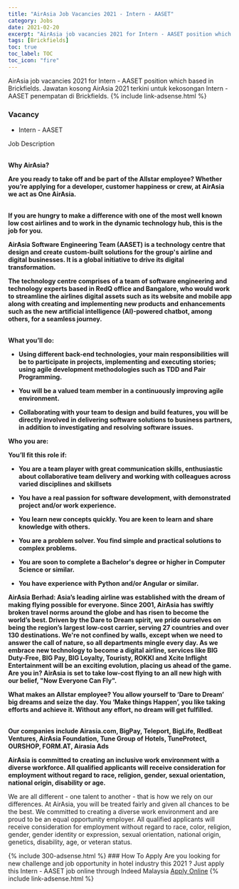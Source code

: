 ```yaml
---
title: "AirAsia Job Vacancies 2021 - Intern - AASET" 
category: Jobs 
date: 2021-02-20 
excerpt: "AirAsia job vacancies 2021 for Intern - AASET position which based in Brickfields. Jawatan kosong AirAsia 2021 terkini untuk kekosongan Intern - AASET penempatan di Brickfields" 
tags: [Brickfields] 
toc: true 
toc_label: TOC 
toc_icon: "fire" 
--- 
```


AirAsia job vacancies 2021 for Intern - AASET position which based in Brickfields. Jawatan kosong AirAsia 2021 terkini untuk kekosongan Intern - AASET penempatan di Brickfields. 
{% include link-adsense.html %} 
### Vacancy 
- Intern - AASET 
<div><div><p>Job Description</p><p></p><p><b><br>
Why AirAsia?</b></p><p><b>
Are you ready to take off and be part of the Allstar employee? Whether you&#8217;re applying for a developer, customer happiness or crew, at AirAsia we act as One AirAsia.</b></p><p></p><p><b><br>
If you are hungry to make a difference with one of the most well known low cost airlines and to work in the dynamic technology hub, this is the job for you.</b></p><p></p><p><b>
AirAsia Software Engineering Team (AASET) is a technology centre that design and create custom-built solutions for the group's airline and digital businesses. It is a global initiative to drive its digital transformation.</b></p><p></p><p><b>
The technology centre comprises of a team of software engineering and technology experts based in RedQ office and Bangalore, who would work to streamline the airlines digital assets such as its website and mobile app along with creating and implementing new products and enhancements such as the new artificial intelligence (AI)-powered chatbot, among others, for a seamless journey.</b></p><p></p><p><b><br>
What you&#8217;ll do:</b></p><ul><li><p><b>
Using different back-end technologies, your main responsibilities will be to participate in projects, implementing and executing stories; using agile development methodologies such as TDD and Pair Programming.</b></p></li><li><p><b>
You will be a valued team member in a continuously improving agile environment.</b></p></li><li><p><b>
Collaborating with your team to design and build features, you will be directly involved in delivering software solutions to business partners, in addition to investigating and resolving software issues.</b></p></li></ul><p></p><p><b>
Who you are:</b></p><p><b>
You&#8217;ll fit this role if:</b></p><ul><li><p><b>
You are a team player with great communication skills, enthusiastic about collaborative team delivery and working with colleagues across varied disciplines and skillsets</b></p></li><li><p><b>
You have a real passion for software development, with demonstrated project and/or work experience.</b></p></li><li><p><b>
You learn new concepts quickly. You are keen to learn and share knowledge with others.</b></p></li><li><p><b>
You are a problem solver. You find simple and practical solutions to complex problems.</b></p></li><li><p><b>
You are soon to complete a Bachelor's degree or higher in Computer Science or similar.</b></p></li><li><p><b>
You have experience with Python and/or Angular or similar.</b></p></li></ul><p></p><p><b>
AirAsia Berhad</b><b>: Asia&#8217;s leading airline was established with the dream of making flying possible for everyone. Since 2001, AirAsia has swiftly broken travel norms around the globe and has risen to become the world&#8217;s best. Driven by the Dare to Dream spirit, we pride ourselves on being the region&#8217;s largest low-cost carrier, serving 27 countries and over 130 destinations. We're not confined by walls, except when we need to answer the call of nature, so all departments mingle every day. As we embrace new technology to become a digital airline, services like BIG Duty-Free, BIG Pay, BIG Loyalty, Touristy, ROKKI and Xcite Inflight Entertainment will be an exciting evolution, placing us ahead of the game. Are you in? AirAsia is set to take low-cost flying to an all new high with our belief, </b><b>"Now Everyone Can Fly".</b></p><p></p><p><b>
What makes an Allstar employee? You allow yourself to &#8216;Dare to Dream&#8217; big dreams and </b><b>seize the day. You &#8216;Make things Happen&#8217;, you like taking efforts and achieve it. Without any effort, no dream will get fulfilled.</b></p><p></p><p><b><br>
Our companies include Airasia.com, BigPay, Teleport, BigLife, RedBeat Ventures, AirAsia Foundation, Tune Group of Hotels, TuneProtect, OURSHOP, FORM.AT, Airasia Ads</b></p><p></p><p><b>
AirAsia is committed to creating an inclusive work environment with a diverse workforce. All qualified applicants will receive consideration for employment without regard to race, religion, gender, sexual orientation, national origin, disability or age.</b></p><p></p><p>
We are all different - one talent to another - that is how we rely on our differences. At AirAsia, you will be treated fairly and given all chances to be the best. We committed to creating a diverse work environment and are proud to be an equal opportunity employer. All qualified applicants will receive consideration for employment without regard to race, color, religion, gender, gender identity or expression, sexual orientation, national origin, genetics, disability, age, or veteran status.</p></div></div> 
{% include 300-adsense.html %} 
### How To Apply 
Are you looking for new challenge and job opportunity in hotel industry this 2021 ?
Just apply this Intern - AASET job online through Indeed Malaysia 
<a href="https://malaysia.indeed.com/viewjob?jk=d3751cc22fc24662" class="btn btn--info" target="_blank" rel="nofollow noopenner">Apply Online</a> 
{% include link-adsense.html %} 